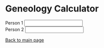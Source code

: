 <html>
    <head>
        <h1>Geneology Calculator</h1>
        <script type="module" src="../main.js"></script>
        <script type="module" src="../geneology.js"></script>
        <script type="module" src="../data.js"></script>
    </head>
    <body>
        <form>
            <div>
                <label for="person1name">Person 1</label>
                <input type="text" id="person1name"></input>
            </div>
            <div>
                <label for="person2name">Person 2</label>
                <input type="text" id="person2name"></input>
            </div>
        </form>
    </body>
</html>

[Back to main page](./index.md)